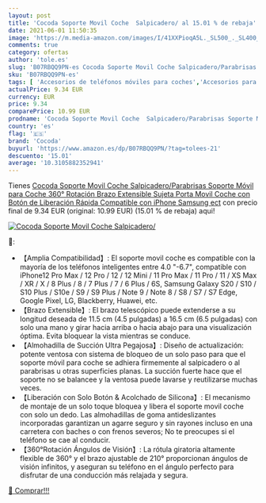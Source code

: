 ```yaml
---
layout: post
title: 'Cocoda Soporte Movil Coche  Salpicadero/ al 15.01 % de rebaja'
date: 2021-06-01 11:50:35
image: 'https://m.media-amazon.com/images/I/41XXPioqA5L._SL500_._SL400_.jpg'
comments: true
category: ofertas
author: 'tole.es'
slug: 'B07RBQQ9PN-es Cocoda Soporte Movil Coche Salpicadero/Parabrisas Soporte...'
sku: 'B07RBQQ9PN-es'
tags: [ 'Accesorios de teléfonos móviles para coches','Accesorios para móviles','Comunicación móvil y accesorios','Cunas de teléfonos móviles para coches','Electrónica','cocoda','iphone', ]
actualPrice: 9.34 EUR
currency: EUR
price: 9.34
comparePrice: 10.99 EUR
prodname: 'Cocoda Soporte Movil Coche  Salpicadero/Parabrisas Soporte Móvil para Coche  360° Rotación Brazo Extensible Sujeta Porta Movil Coche con Botón de Liberación Rápida Compatible con iPhone Samsung ect'
country: 'es'
flag: '🇪🇸'
brand: 'Cocoda'
buyurl: 'https://www.amazon.es/dp/B07RBQQ9PN/?tag=tolees-21'
descuento: '15.01'
average: '10.3105882352941'
---
```


Tienes [Cocoda Soporte Movil Coche  Salpicadero/Parabrisas Soporte Móvil para Coche  360° Rotación Brazo Extensible Sujeta Porta Movil Coche con Botón de Liberación Rápida Compatible con iPhone Samsung ect](https://www.amazon.es/dp/B07RBQQ9PN/?tag=tolees-21) con precio final de  9.34 EUR (original: 10.99 EUR) (15.01 %  de rebaja) aqui!

[![Cocoda Soporte Movil Coche  Salpicadero/](https://m.media-amazon.com/images/I/41XXPioqA5L._SL500_._SL400_.jpg)](https://www.amazon.es/dp/B07RBQQ9PN/?tag=tolees-21)

🔎:

- 【Amplia Compatibilidad】: El soporte movil coche es compatible con la mayoría de los teléfonos inteligentes entre 4.0 "-6.7", compatible con iPhone12 Pro Max / 12 Pro / 12 / 12 Mini / 11 Pro Max / 11 Pro / 11 / XS Max / XR / X / 8 Plus / 8 / 7 Plus / 7 / 6 Plus / 6S, Samsung Galaxy S20 / S10 / S10 Plus / S10e / S9 / S9 Plus / Note 9 / Note 8 / S8 / S7 / S7 Edge, Google Pixel, LG, Blackberry, Huawei, etc.
- 【Brazo Extensible】: El brazo telescópico puede extenderse a su longitud deseada de 11.5 cm (4.5 pulgadas) a 16.5 cm (6.5 pulgadas) con solo una mano y girar hacia arriba o hacia abajo para una visualización óptima. Evita bloquear la vista mientras se conduce.
- 【Almohadilla de Succión Ultra Pegajosa】: Diseño de actualización: potente ventosa con sistema de bloqueo de un solo paso para que el soporte móvil para coche se adhiera firmemente al salpicadero o al parabrisas u otras superficies planas. La succión fuerte hace que el soporte no se balancee y la ventosa puede lavarse y reutilizarse muchas veces.
- 【Liberación con Solo Botón & Acolchado de Silicona】: El mecanismo de montaje de un solo toque bloquea y libera el soporte movil coche con solo un dedo. Las almohadillas de goma antideslizantes incorporadas garantizan un agarre seguro y sin rayones incluso en una carretera con baches o con frenos severos; No te preocupes si el teléfono se cae al conducir.
- 【360°Rotación Ángulos de Visión】: La rótula giratoria altamente flexible de 360° y el brazo ajustable de 210° proporcionan ángulos de visión infinitos, y aseguran su teléfono en el ángulo perfecto para disfrutar de una conducción más relajada y segura.

[🛒 Comprar!!!](https://www.amazon.es/dp/B07RBQQ9PN/?tag=tolees-21)
